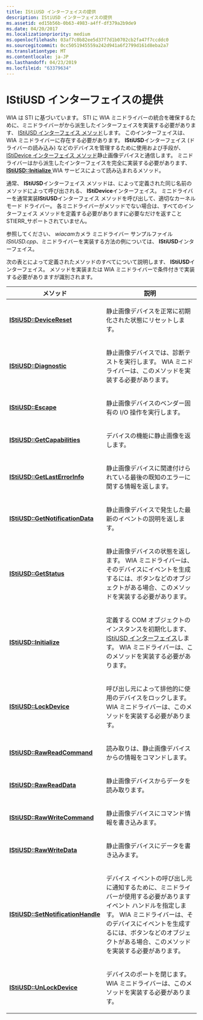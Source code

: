 ```yaml
---
title: IStiUSD インターフェイスの提供
description: IStiUSD インターフェイスの提供
ms.assetid: ed15b56b-0b63-4983-a4ff-df379a2b9de9
ms.date: 04/20/2017
ms.localizationpriority: medium
ms.openlocfilehash: 03af7c0b82ee5d37f7d1b0702cb2fa47f7ccddc0
ms.sourcegitcommit: 0cc5051945559a242d941a6f2799d161d8eba2a7
ms.translationtype: MT
ms.contentlocale: ja-JP
ms.lasthandoff: 04/23/2019
ms.locfileid: "63379634"
---
```

# <a name="providing-an-istiusd-interface"></a>IStiUSD インターフェイスの提供





WIA は STI に基づいています。 STI に WIA ミニドライバーの統合を確保するために、ミニドライバーがから派生したインターフェイスを実装する必要があります、 [IStiUSD インターフェイス メソッド](https://msdn.microsoft.com/library/windows/hardware/ff543827)します。 このインターフェイスは、WIA ミニドライバーに存在する必要があります。 **IStiUSD**インターフェイス (ドライバーの読み込み) などのデバイスを管理するために使用および手段が、 [IStiDevice インターフェイス メソッド](https://msdn.microsoft.com/library/windows/hardware/ff543755)静止画像デバイスと通信します。 ミニドライバーはから派生したインターフェイスを完全に実装する必要があります、 [ **IStiUSD::Initialize** ](https://msdn.microsoft.com/library/windows/hardware/ff543824) WIA サービスによって読み込まれるメソッド。

通常、 **IStiUSD**インターフェイス メソッドは、によって定義された同じ名前のメソッドによって呼び出される、 **IStiDevice**インターフェイス。 ミニドライバーを通常実装**IStiUSD**インターフェイス メソッドを呼び出して、適切なカーネル モード ドライバー。 各ミニドライバーがメソッドでない場合は、すべてのインターフェイス メソッドを定義する必要がありますに必要なだけを返すこと STIERR\_サポートされていません。

参照してください、 *wiacam*カメラ ミニドライバー サンプルファイル*IStiUSD.cpp*、ミニドライバーを実装する方法の例については、 **IStiUSD**インターフェイス。

次の表とによって定義されたメソッドのすべてについて説明します、 **IStiUSD**インターフェイス。 メソッドを実装または WIA ミニドライバーで条件付きで実装する必要がありますが識別されます。

<table>
<colgroup>
<col width="50%" />
<col width="50%" />
</colgroup>
<thead>
<tr class="header">
<th>メソッド</th>
<th>説明</th>
</tr>
</thead>
<tbody>
<tr class="odd">
<td><p><a href="https://msdn.microsoft.com/library/windows/hardware/ff543812" data-raw-source="[&lt;strong&gt;IStiUSD::DeviceReset&lt;/strong&gt;](https://msdn.microsoft.com/library/windows/hardware/ff543812)"><strong>IStiUSD::DeviceReset</strong></a></p></td>
<td><p>静止画像デバイスを正常に初期化された状態にリセットします。</p></td>
</tr>
<tr class="even">
<td><p><a href="https://msdn.microsoft.com/library/windows/hardware/ff543814" data-raw-source="[&lt;strong&gt;IStiUSD::Diagnostic&lt;/strong&gt;](https://msdn.microsoft.com/library/windows/hardware/ff543814)"><strong>IStiUSD::Diagnostic</strong></a></p></td>
<td><p>静止画像デバイスでは、診断テストを実行します。 WIA ミニドライバーは、このメソッドを実装する必要があります。</p></td>
</tr>
<tr class="odd">
<td><p><a href="https://msdn.microsoft.com/library/windows/hardware/ff543815" data-raw-source="[&lt;strong&gt;IStiUSD::Escape&lt;/strong&gt;](https://msdn.microsoft.com/library/windows/hardware/ff543815)"><strong>IStiUSD::Escape</strong></a></p></td>
<td><p>静止画像デバイスのベンダー固有の I/O 操作を実行します。</p></td>
</tr>
<tr class="even">
<td><p><a href="https://msdn.microsoft.com/library/windows/hardware/ff543817" data-raw-source="[&lt;strong&gt;IStiUSD::GetCapabilities&lt;/strong&gt;](https://msdn.microsoft.com/library/windows/hardware/ff543817)"><strong>IStiUSD::GetCapabilities</strong></a></p></td>
<td><p>デバイスの機能に静止画像を返します。</p></td>
</tr>
<tr class="odd">
<td><p><a href="https://msdn.microsoft.com/library/windows/hardware/ff543820" data-raw-source="[&lt;strong&gt;IStiUSD::GetLastErrorInfo&lt;/strong&gt;](https://msdn.microsoft.com/library/windows/hardware/ff543820)"><strong>IStiUSD::GetLastErrorInfo</strong></a></p></td>
<td><p>静止画像デバイスに関連付けられている最後の既知のエラーに関する情報を返します。</p></td>
</tr>
<tr class="even">
<td><p><a href="https://msdn.microsoft.com/library/windows/hardware/ff543821" data-raw-source="[&lt;strong&gt;IStiUSD::GetNotificationData&lt;/strong&gt;](https://msdn.microsoft.com/library/windows/hardware/ff543821)"><strong>IStiUSD::GetNotificationData</strong></a></p></td>
<td><p>静止画像デバイスで発生した最新のイベントの説明を返します。</p></td>
</tr>
<tr class="odd">
<td><p><a href="https://msdn.microsoft.com/library/windows/hardware/ff543823" data-raw-source="[&lt;strong&gt;IStiUSD::GetStatus&lt;/strong&gt;](https://msdn.microsoft.com/library/windows/hardware/ff543823)"><strong>IStiUSD::GetStatus</strong></a></p></td>
<td><p>静止画像デバイスの状態を返します。 WIA ミニドライバーは、そのデバイスにイベントを生成するには、ボタンなどのオブジェクトがある場合、このメソッドを実装する必要があります。</p></td>
</tr>
<tr class="even">
<td><p><a href="https://msdn.microsoft.com/library/windows/hardware/ff543824" data-raw-source="[&lt;strong&gt;IStiUSD::Initialize&lt;/strong&gt;](https://msdn.microsoft.com/library/windows/hardware/ff543824)"><strong>IStiUSD::Initialize</strong></a></p></td>
<td><p>定義する COM オブジェクトのインスタンスを初期化します、 <a href="https://msdn.microsoft.com/library/windows/hardware/ff543827" data-raw-source="[IStiUSD interface](https://msdn.microsoft.com/library/windows/hardware/ff543827)">IStiUSD インターフェイス</a>します。 WIA ミニドライバーは、このメソッドを実装する必要があります。</p></td>
</tr>
<tr class="odd">
<td><p><a href="https://msdn.microsoft.com/library/windows/hardware/ff543829" data-raw-source="[&lt;strong&gt;IStiUSD::LockDevice&lt;/strong&gt;](https://msdn.microsoft.com/library/windows/hardware/ff543829)"><strong>IStiUSD::LockDevice</strong></a></p></td>
<td><p>呼び出し元によって排他的に使用のデバイスをロックします。 WIA ミニドライバーは、このメソッドを実装する必要があります。</p></td>
</tr>
<tr class="even">
<td><p><a href="https://msdn.microsoft.com/library/windows/hardware/ff543831" data-raw-source="[&lt;strong&gt;IStiUSD::RawReadCommand&lt;/strong&gt;](https://msdn.microsoft.com/library/windows/hardware/ff543831)"><strong>IStiUSD::RawReadCommand</strong></a></p></td>
<td><p>読み取りは、静止画像デバイスからの情報をコマンドします。</p></td>
</tr>
<tr class="odd">
<td><p><a href="https://msdn.microsoft.com/library/windows/hardware/ff543834" data-raw-source="[&lt;strong&gt;IStiUSD::RawReadData&lt;/strong&gt;](https://msdn.microsoft.com/library/windows/hardware/ff543834)"><strong>IStiUSD::RawReadData</strong></a></p></td>
<td><p>静止画像デバイスからデータを読み取ります。</p></td>
</tr>
<tr class="even">
<td><p><a href="https://msdn.microsoft.com/library/windows/hardware/ff543836" data-raw-source="[&lt;strong&gt;IStiUSD::RawWriteCommand&lt;/strong&gt;](https://msdn.microsoft.com/library/windows/hardware/ff543836)"><strong>IStiUSD::RawWriteCommand</strong></a></p></td>
<td><p>静止画像デバイスにコマンド情報を書き込みます。</p></td>
</tr>
<tr class="odd">
<td><p><a href="https://msdn.microsoft.com/library/windows/hardware/ff543839" data-raw-source="[&lt;strong&gt;IStiUSD::RawWriteData&lt;/strong&gt;](https://msdn.microsoft.com/library/windows/hardware/ff543839)"><strong>IStiUSD::RawWriteData</strong></a></p></td>
<td><p>静止画像デバイスにデータを書き込みます。</p></td>
</tr>
<tr class="even">
<td><p><a href="https://msdn.microsoft.com/library/windows/hardware/ff543840" data-raw-source="[&lt;strong&gt;IStiUSD::SetNotificationHandle&lt;/strong&gt;](https://msdn.microsoft.com/library/windows/hardware/ff543840)"><strong>IStiUSD::SetNotificationHandle</strong></a></p></td>
<td><p>デバイス イベントの呼び出し元に通知するために、ミニドライバーが使用する必要がありますイベント ハンドルを指定します。 WIA ミニドライバーは、そのデバイスにイベントを生成するには、ボタンなどのオブジェクトがある場合、このメソッドを実装する必要があります。</p></td>
</tr>
<tr class="odd">
<td><p><a href="https://msdn.microsoft.com/library/windows/hardware/ff543843" data-raw-source="[&lt;strong&gt;IStiUSD::UnLockDevice&lt;/strong&gt;](https://msdn.microsoft.com/library/windows/hardware/ff543843)"><strong>IStiUSD::UnLockDevice</strong></a></p></td>
<td><p>デバイスのポートを閉じます。 WIA ミニドライバーは、このメソッドを実装する必要があります。</p></td>
</tr>
</tbody>
</table>

 

 

 




